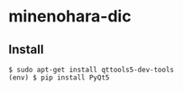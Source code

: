 # minenohara-dic

## Install

```
$ sudo apt-get install qttools5-dev-tools
(env) $ pip install PyQt5
```
